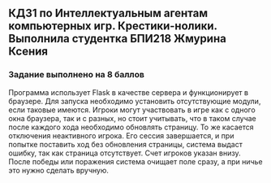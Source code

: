 ## КДЗ1 по Интеллектуальным агентам компьютерных игр. Крестики-нолики. Выполнила студентка БПИ218 Жмурина Ксения
### Задание выполнено на 8 баллов

Программа использует Flask в качестве сервера и функционирует в браузере. Для запуска необходимо установить отсутствующие модули, если таковые имеются. Игроки могут участвовать в игре как с одного окна браузера, так и с разных, но стоит учитывать, что в таком случае после каждого хода необходимо обновлять страницу. То же касается отключения неактивного игрока. Его сессия завершается, и при попытке поставить ход без обновления страницы, система выдаст ошибку, так как страница отсутствует. Счет игроков указан внизу. После победы или поражения система очищает поле сразу, а при ничье это нужно сделать вручную.
